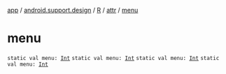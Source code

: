[app](../../../index.md) / [android.support.design](../../index.md) / [R](../index.md) / [attr](index.md) / [menu](.)

# menu

`static val menu: `[`Int`](https://kotlinlang.org/api/latest/jvm/stdlib/kotlin/-int/index.html)
`static val menu: `[`Int`](https://kotlinlang.org/api/latest/jvm/stdlib/kotlin/-int/index.html)
`static val menu: `[`Int`](https://kotlinlang.org/api/latest/jvm/stdlib/kotlin/-int/index.html)
`static val menu: `[`Int`](https://kotlinlang.org/api/latest/jvm/stdlib/kotlin/-int/index.html)